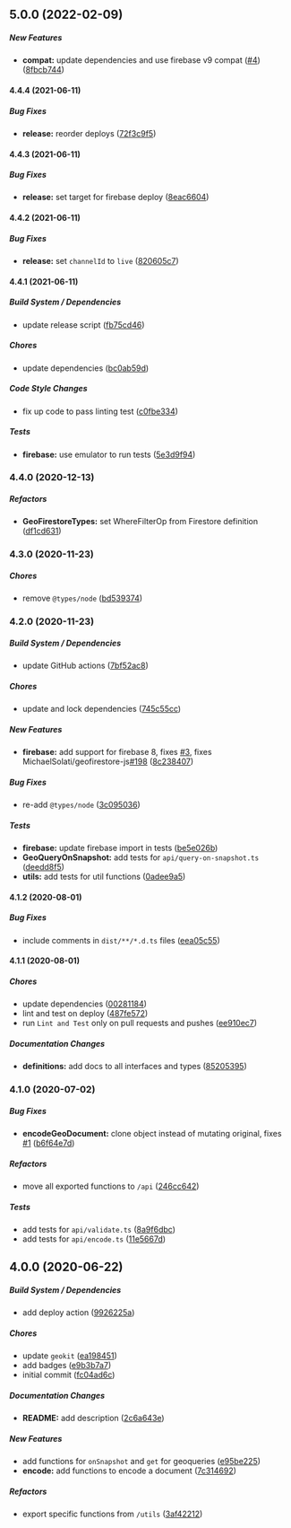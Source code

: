 ## 5.0.0 (2022-02-09)

##### New Features

* **compat:**  update dependencies and use firebase v9 compat ([#4](https://github.com/MichaelSolati/geofirestore-core/pull/4)) ([8fbcb744](https://github.com/MichaelSolati/geofirestore-core/commit/8fbcb74448a57895bdbeacc908b58b804dc74b03))

#### 4.4.4 (2021-06-11)

##### Bug Fixes

* **release:**  reorder deploys ([72f3c9f5](https://github.com/MichaelSolati/geofirestore-core/commit/72f3c9f57da2487a50b155e006f8f92356d207a1))

#### 4.4.3 (2021-06-11)

##### Bug Fixes

* **release:**  set target for firebase deploy ([8eac6604](https://github.com/MichaelSolati/geofirestore-core/commit/8eac66044af95d053fddf52a291e934dad514781))

#### 4.4.2 (2021-06-11)

##### Bug Fixes

* **release:**  set `channelId` to `live` ([820605c7](https://github.com/MichaelSolati/geofirestore-core/commit/820605c736e93e730ce6e2c7a6152c0b92fa003c))

#### 4.4.1 (2021-06-11)

##### Build System / Dependencies

*  update release script ([fb75cd46](https://github.com/MichaelSolati/geofirestore-core/commit/fb75cd46a69169e73fd88eca31ebf3a154b2e223))

##### Chores

*  update dependencies ([bc0ab59d](https://github.com/MichaelSolati/geofirestore-core/commit/bc0ab59d076deee073525b81eb76a857b04ccdc9))

##### Code Style Changes

*  fix up code to pass linting test ([c0fbe334](https://github.com/MichaelSolati/geofirestore-core/commit/c0fbe3345c028d70da1039321a764fff4a73012a))

##### Tests

* **firebase:**  use emulator to run tests ([5e3d9f94](https://github.com/MichaelSolati/geofirestore-core/commit/5e3d9f94ea85a412d50597470a68d981ee41821c))

### 4.4.0 (2020-12-13)

##### Refactors

* **GeoFirestoreTypes:**  set WhereFilterOp from Firestore definition ([df1cd631](https://github.com/MichaelSolati/geofirestore-core/commit/df1cd631733ab1d1ab87e670298d0cd8e0498f6f))

### 4.3.0 (2020-11-23)

##### Chores

*  remove `@types/node` ([bd539374](https://github.com/MichaelSolati/geofirestore-core/commit/bd539374c6ced4cb84a94212f8ea9365e04d3526))

### 4.2.0 (2020-11-23)

##### Build System / Dependencies

*  update GitHub actions ([7bf52ac8](https://github.com/MichaelSolati/geofirestore-core/commit/7bf52ac8c1ad9632eaaf27006b320a6704b8d1f5))

##### Chores

*  update and lock dependencies ([745c55cc](https://github.com/MichaelSolati/geofirestore-core/commit/745c55cc28546a6cb931301824ffe7ac63ba9897))

##### New Features

* **firebase:**  add support for firebase 8, fixes [#3](https://github.com/MichaelSolati/geofirestore-core/pull/3), fixes MichaelSolati/geofirestore-js[#198](https://github.com/MichaelSolati/geofirestore-core/pull/198) ([8c238407](https://github.com/MichaelSolati/geofirestore-core/commit/8c2384078ab4892d55f7b8380c330e35f72cfb3e))

##### Bug Fixes

*  re-add `@types/node` ([3c095036](https://github.com/MichaelSolati/geofirestore-core/commit/3c095036c69c6b8f613ad4f177874a92e4240e62))

##### Tests

* **firebase:**  update firebase import in tests ([be5e026b](https://github.com/MichaelSolati/geofirestore-core/commit/be5e026b2b6388ef4a9536e8518de00f42f03cb1))
* **GeoQueryOnSnapshot:**  add tests for `api/query-on-snapshot.ts` ([deedd8f5](https://github.com/MichaelSolati/geofirestore-core/commit/deedd8f58adf5a8e51d576a6d5c967e99aadbbd9))
* **utils:**  add tests for util functions ([0adee9a5](https://github.com/MichaelSolati/geofirestore-core/commit/0adee9a5822d3164164c077c5aaada74d92576d7))

#### 4.1.2 (2020-08-01)

##### Bug Fixes

*  include comments in `dist/**/*.d.ts` files ([eea05c55](https://github.com/MichaelSolati/geofirestore-core/commit/eea05c552dd2abb343df8de35c07c936500edce8))

#### 4.1.1 (2020-08-01)

##### Chores

*  update dependencies ([00281184](https://github.com/MichaelSolati/geofirestore-core/commit/0028118478698606ac5b7afbd68ab92ef07c0c89))
*  lint and test on deploy ([487fe572](https://github.com/MichaelSolati/geofirestore-core/commit/487fe572542045f7ee89320ab9fecb051aa3bbc6))
*  run `Lint and Test` only on pull requests and pushes ([ee910ec7](https://github.com/MichaelSolati/geofirestore-core/commit/ee910ec7dc223325874a9755d8e01152d595977f))

##### Documentation Changes

* **definitions:**  add docs to all interfaces and types ([85205395](https://github.com/MichaelSolati/geofirestore-core/commit/85205395e5e6ea3a5a83d9285f048126e4d8ee47))

### 4.1.0 (2020-07-02)

##### Bug Fixes

* **encodeGeoDocument:**  clone object instead of mutating original, fixes [#1](https://github.com/MichaelSolati/geofirestore-core/pull/1) ([b6f64e7d](https://github.com/MichaelSolati/geofirestore-core/commit/b6f64e7df172a92a1d9e85f391fa5d3e55348a2f))

##### Refactors

*  move all exported functions to `/api` ([246cc642](https://github.com/MichaelSolati/geofirestore-core/commit/246cc64223965dc48c06a77275130ff1cc1080e1))

##### Tests

*  add tests for `api/validate.ts` ([8a9f6dbc](https://github.com/MichaelSolati/geofirestore-core/commit/8a9f6dbc990b5ae2b284282a827e64cab5653436))
*  add tests for `api/encode.ts` ([11e5667d](https://github.com/MichaelSolati/geofirestore-core/commit/11e5667d4d4e14a37a6157191b39ef7b0c8448e8))

## 4.0.0 (2020-06-22)

##### Build System / Dependencies

*  add deploy action ([9926225a](https://github.com/MichaelSolati/geofirestore-core/commit/9926225a7d192465c30f02ac370b6cec6b6b82f8))

##### Chores

*  update `geokit` ([ea198451](https://github.com/MichaelSolati/geofirestore-core/commit/ea198451bad2d2050f32152560722864605cf068))
*  add badges ([e9b3b7a7](https://github.com/MichaelSolati/geofirestore-core/commit/e9b3b7a73f1a162343372712a1d296a5533a6924))
*  initial commit ([fc04ad6c](https://github.com/MichaelSolati/geofirestore-core/commit/fc04ad6c4b33a94f1cb9215128a3bc17b6b4e1bb))

##### Documentation Changes

* **README:**  add description ([2c6a643e](https://github.com/MichaelSolati/geofirestore-core/commit/2c6a643e4de2482713e1eaf08a2f07087ee692ab))

##### New Features

*  add functions for `onSnapshot` and `get` for geoqueries ([e95be225](https://github.com/MichaelSolati/geofirestore-core/commit/e95be225de9c0f79b5988dfb83162a603cae0261))
* **encode:**  add functions to encode a document ([7c314692](https://github.com/MichaelSolati/geofirestore-core/commit/7c314692d543824976588d2785108bc9c83c9412))

##### Refactors

*  export specific functions from `/utils` ([3af42212](https://github.com/MichaelSolati/geofirestore-core/commit/3af42212000c996fb29eff80fe2c7d3215c631fa))
